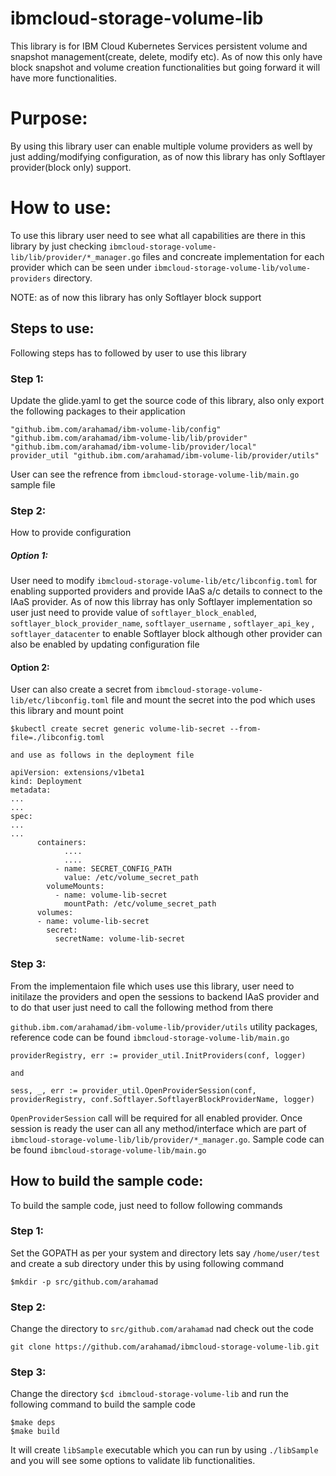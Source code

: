 # ibmcloud-storage-volume-lib
This library is for IBM Cloud Kubernetes Services persistent volume and snapshot management(create, delete, modify etc).
As of now this only have block snapshot and volume creation functionalities but going forward it will have more functionalities.

# Purpose:
By using this library user can enable multiple volume providers as well by just adding/modifying configuration, as of now this library has only Softlayer provider(block only) support.

# How to use:
To use this library user need to see what all capabilities are there in this library by just checking `ibmcloud-storage-volume-lib/lib/provider/*_manager.go` files and concreate implementation for each provider which can be seen under `ibmcloud-storage-volume-lib/volume-providers` directory.

NOTE: as of now this library has only Softlayer block support

## Steps to use:
Following steps has to followed by user to use this library
### Step 1:
Update the glide.yaml to get the source code of this library, also only export the following packages to their application 

```
"github.ibm.com/arahamad/ibm-volume-lib/config"
"github.ibm.com/arahamad/ibm-volume-lib/lib/provider"
"github.ibm.com/arahamad/ibm-volume-lib/provider/local"
provider_util "github.ibm.com/arahamad/ibm-volume-lib/provider/utils"
```

User can see the refrence from `ibmcloud-storage-volume-lib/main.go` sample file

### Step 2:
How to provide configuration
##### Option 1:
User need to modify `ibmcloud-storage-volume-lib/etc/libconfig.toml` for enabling supported providers and provide IAaS a/c details to connect to the IAaS provider. 
As of now this librray has only Softlayer implementation so user just need to provide value of `softlayer_block_enabled`,  `softlayer_block_provider_name`, `softlayer_username` , `softlayer_api_key` , `softlayer_datacenter` to enable Softlayer block although other provider can also be enabled by updating configuration file

#### Option 2:
User can also create a secret from  `ibmcloud-storage-volume-lib/etc/libconfig.toml` file and mount the secret into the pod which uses this library and mount point 

```
$kubectl create secret generic volume-lib-secret --from-file=./libconfig.toml

and use as follows in the deployment file

apiVersion: extensions/v1beta1
kind: Deployment
metadata:
...
...
spec:
...
...
      containers:
			....
			....
          - name: SECRET_CONFIG_PATH
            value: /etc/volume_secret_path
        volumeMounts:
          - name: volume-lib-secret
            mountPath: /etc/volume_secret_path
      volumes:
      - name: volume-lib-secret
        secret:
          secretName: volume-lib-secret
```

### Step 3:
From the implementaion file which uses use this library, user need to initilaze the providers and open the sessions to backend IAaS provider and to do that user just need to call the following method from there

`github.ibm.com/arahamad/ibm-volume-lib/provider/utils` utility packages, reference code can be found `ibmcloud-storage-volume-lib/main.go`

```
providerRegistry, err := provider_util.InitProviders(conf, logger)

and

sess, _, err := provider_util.OpenProviderSession(conf, providerRegistry, conf.Softlayer.SoftlayerBlockProviderName, logger)
```

`OpenProviderSession` call will be required for all enabled provider. 
Once session is ready the user can all any method/interface which are part of `ibmcloud-storage-volume-lib/lib/provider/*_manager.go`. Sample code can be found `ibmcloud-storage-volume-lib/main.go`

## How to build the sample code:
To build the sample code, just need to follow following commands 

### Step 1:
Set the GOPATH as per your system and directory lets say `/home/user/test`   and create a sub directory under this by using following command 

```
$mkdir -p src/github.com/arahamad
```

### Step 2:
Change the directory to `src/github.com/arahamad`  nad check out the code 
```
git clone https://github.com/arahamad/ibmcloud-storage-volume-lib.git
```

### Step 3: 
Change the directory `$cd ibmcloud-storage-volume-lib`  and run the following command to build the sample code

```
$make deps
$make build
```

It will create `libSample` executable which you can run by using `./libSample` and you will see some options to validate lib functionalities.